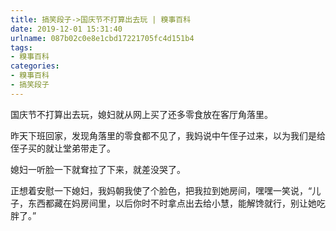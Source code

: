 ```yaml
---
title: 搞笑段子->国庆节不打算出去玩 | 糗事百科
date: 2019-12-01 15:31:40
urlname: 087b02c0e8e1cbd17221705fc4d151b4
tags: 
- 糗事百科
categories:
- 糗事百科
- 搞笑段子
---
```

国庆节不打算出去玩，媳妇就从网上买了还多零食放在客厅角落里。

昨天下班回家，发现角落里的零食都不见了，我妈说中午侄子过来，以为我们是给侄子买的就让堂弟带走了。

媳妇一听脸一下就耷拉了下来，就差没哭了。

正想着安慰一下媳妇，我妈朝我使了个脸色，把我拉到她房间，嘿嘿一笑说，“儿子，东西都藏在妈房间里，以后你时不时拿点出去给小慧，能解馋就行，别让她吃胖了。”


